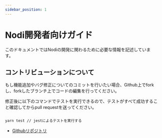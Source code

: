 ```yaml
---
sidebar_position: 1
---
```


# Nodi開発者向けガイド

このドキュメントではNodiの開発に関わるために必要な情報を記述しています。

## コントリビューションについて

もし機能追加やバグ修正についてのコミットを行いたい場合、Github上でforkし、forkしたブランチ上でコードの編集を行ってください。

修正後に以下のコマンドでテストを実行できるので、テストがすべて成功すること確認してからpull requestを送ってください。

```bash

yarn test // jestによるテストを実行する

```

- [Githubリポジトリ](https://github.com/Nodi3d/nodi)
